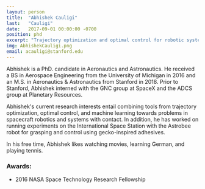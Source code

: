 ```yaml
---
layout: person
title:  "Abhishek Cauligi"
last:   "Cauligi"
date:   2017-09-01 00:00:00 -0700
position: phd
excerpt: "Trajectory optimization and optimal control for robotic systems"
img: AbhishekCauligi.png
email: acauligi@stanford.edu
---
```


Abhishek is a PhD. candidate in Aeronautics and Astronautics. He received a BS in Aerospace Engineering from the University of Michigan in 2016 and an M.S. in Aeronautics & Astronautics from Stanford in 2018. Prior to Stanford, Abhishek interned with the GNC group at SpaceX and the ADCS group at Planetary Resources.

Abhishek's current research interests entail combining tools from trajectory optimization, optimal control, and machine learning towards problems in spacecraft robotics and systems with contact. In addition, he has worked on running experiments on the International Space Station with the Astrobee robot for grasping and control using gecko-inspired adhesives. 

In his free time, Abhishek likes watching movies, learning German, and playing tennis.

### Awards:
- 2016 NASA Space Technology Research Fellowship